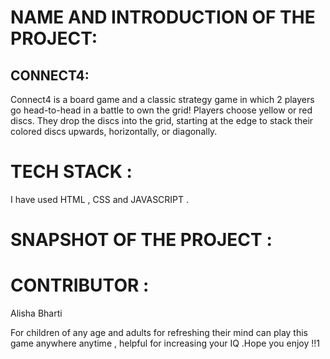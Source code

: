# NAME AND INTRODUCTION OF THE PROJECT:
## CONNECT4:
Connect4 is a board game and a classic strategy game in which 2 players go head-to-head in a battle to own the grid! Players choose yellow or red discs. They drop the discs into the grid, starting  at the edge to stack their colored discs upwards, horizontally, or diagonally.

# TECH STACK :
I have used HTML , CSS and JAVASCRIPT .

# SNAPSHOT OF THE PROJECT :


# CONTRIBUTOR :
Alisha Bharti 

For children of any age and adults for refreshing their mind can play this game anywhere anytime , helpful for increasing your IQ .Hope you enjoy !!1